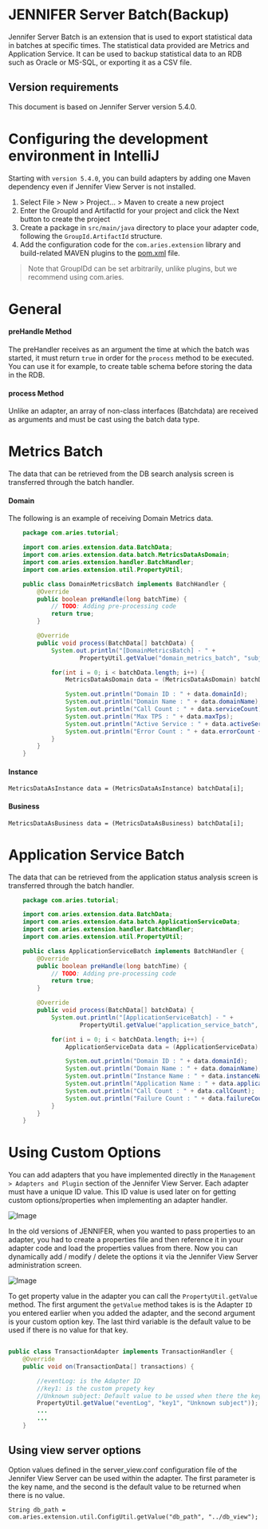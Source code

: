 # JENNIFER Server Batch(Backup)

Jennifer Server Batch is an extension that is used to export statistical data in batches at specific times. The statistical data provided are Metrics and Application Service. It can be used to backup statistical data to an RDB such as Oracle or MS-SQL, or exporting it as a CSV file.

## Version requirements

This document is based on Jennifer Server version 5.4.0.


# Configuring the development environment in IntelliJ

Starting with `version 5.4.0`, you can build adapters by adding one Maven dependency even if Jennifer View Server is not installed.

1. Select File > New > Project... > Maven to create a new project
2. Enter the GroupId and ArtifactId for your project and click the Next button to create the project
3. Create a package in `src/main/java` directory to place your adapter code, following the `GroupId.ArtifactId` structure.
4. Add the configuration code for the `com.aries.extension` library and build-related MAVEN plugins to the [pom.xml](./pom.xml) file.
> Note that GroupIDd can be set arbitrarily, unlike plugins, but we recommend using com.aries.


# General

#### preHandle Method

The preHandler receives as an argument the time at which the batch was started, it must return `true` in order for the `process` method to be executed. You can use it for example, to create table schema before storing the data in the RDB.

#### process Method

Unlike an adapter, an array of non-class interfaces (Batchdata) are received as arguments and must be cast using the batch data type.

# Metrics Batch

The data that can be retrieved from the DB search analysis screen is transferred through the batch handler.


#### Domain

The following is an example of receiving Domain Metrics data.

```java
    package com.aries.tutorial;

    import com.aries.extension.data.BatchData;
    import com.aries.extension.data.batch.MetricsDataAsDomain;
    import com.aries.extension.handler.BatchHandler;
    import com.aries.extension.util.PropertyUtil;

    public class DomainMetricsBatch implements BatchHandler {
        @Override
        public boolean preHandle(long batchTime) {
            // TODO: Adding pre-processing code
            return true;
        }

        @Override
        public void process(BatchData[] batchData) {
            System.out.println("[DomainMetricsBatch] - " +
                    PropertyUtil.getValue("domain_metrics_batch", "subject", "Unknown subject"));

            for(int i = 0; i < batchData.length; i++) {
                MetricsDataAsDomain data = (MetricsDataAsDomain) batchData[i];

                System.out.println("Domain ID : " + data.domainId);
                System.out.println("Domain Name : " + data.domainName);
                System.out.println("Call Count : " + data.serviceCount);
                System.out.println("Max TPS : " + data.maxTps);
                System.out.println("Active Service : " + data.activeService);
                System.out.println("Error Count : " + data.errorCount + "\n");
            }
        }
    }
```

#### Instance
    MetricsDataAsInstance data = (MetricsDataAsInstance) batchData[i];
    
#### Business
    MetricsDataAsBusiness data = (MetricsDataAsBusiness) batchData[i];

# Application Service Batch

The data that can be retrieved from the application status analysis screen is transferred through the batch handler. 

```java
    package com.aries.tutorial;

    import com.aries.extension.data.BatchData;
    import com.aries.extension.data.batch.ApplicationServiceData;
    import com.aries.extension.handler.BatchHandler;
    import com.aries.extension.util.PropertyUtil;

    public class ApplicationServiceBatch implements BatchHandler {
        @Override
        public boolean preHandle(long batchTime) {
            // TODO: Adding pre-processing code
            return true;
        }

        @Override
        public void process(BatchData[] batchData) {
            System.out.println("[ApplicationServiceBatch] - " +
                    PropertyUtil.getValue("application_service_batch", "subject", "Unknown subject"));

            for(int i = 0; i < batchData.length; i++) {
                ApplicationServiceData data = (ApplicationServiceData) batchData[i];

                System.out.println("Domain ID : " + data.domainId);
                System.out.println("Domain Name : " + data.domainName);
                System.out.println("Instance Name : " + data.instanceName);
                System.out.println("Application Name : " + data.applicationName);
                System.out.println("Call Count : " + data.callCount);
                System.out.println("Failure Count : " + data.failureCount + "\n");
            }
        }
    }
```


# Using Custom Options

You can add adapters that you have implemented directly in the `Management > Adapters and Plugin` section of the Jennifer View Server. Each adapter must have a unique ID value. This ID value is used later on for getting custom options/properties when implementing an adapter handler.

![Image](https://raw.githubusercontent.com/jennifersoft/jennifer-extension-manuals/master/res/img/view_server_adapter/4.png)

In the old versions of JENNIFER, when you wanted to pass properties to an adapter, you had to create a properties file and then reference it in your adapter code and load the properties values from there. Now you can dynamically add / modify / delete the options it via the Jennifer View Server administration screen. 

![Image](https://raw.githubusercontent.com/jennifersoft/jennifer-extension-manuals/master/res/img/view_server_adapter/5.png)

To get property value in the adapter you can call the `PropertyUtil.getValue` method. The first argument the `getValue` method takes is  is the Adapter `ID` you entered earlier when you added the adapter, and the second argument is your custom option key. The last third variable is the default value to be used if there is no value for that key.

```java

public class TransactionAdapter implements TransactionHandler {
    @Override
    public void on(TransactionData[] transactions) {

        //eventLog: is the Adapter ID
        //key1: is the custom propety key
        //Unknown subject: Default value to be ussed when there the key has no value
        PropertyUtil.getValue("eventLog", "key1", "Unknown subject"));
        ...
        ...
    }
```

## Using view server options

Option values ​​defined in the server_view.conf configuration file of the Jennifer View Server can be used within the adapter. The first parameter is the key name, and the second is the default value to be returned when there is no value.



    String db_path = com.aries.extension.util.ConfigUtil.getValue("db_path", "../db_view");